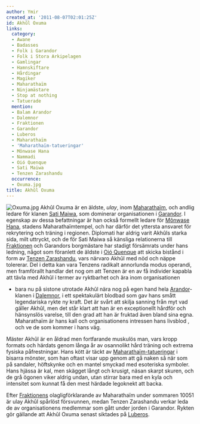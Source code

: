 ```yaml
---
author: Ymir
created_at: '2011-08-07T02:01:25Z'
id: Akhûl Oxuma
links:
  category:
  - Awane
  - Badasses
  - Folk i Garandor
  - Folk i Stora Arkipelagen
  - Gamlingar
  - Hamnskiftare
  - Hårdingar
  - Magiker
  - Maharathaïm
  - Ninjamästare
  - Stop at nothing
  - Tatuerade
  mention:
  - Balam Arandor
  - Dalemnor
  - Fraktionen
  - Garandor
  - Luberos
  - Maharathaïm
  - 'Maharathaïm-tatueringar'
  - Mônwase Hana
  - Nammadi
  - Oió Quenque
  - Sati Maiwa
  - Tenzen Zarashandu
  occurrence:
  - Oxuma.jpg
title: Akhûl Oxuma
---
```


![][1] Akhûl Oxuma är en äldste, *ulay*, inom [Maharathaïm], och andlig ledare för klanen [Sati
Maiwa], som dominerar organisationen i [Garandor]. I egenskap av dessa befattningar är han också
formellt ledare för [Mônwase Hana], stadens Maharathaïmtempel, och har därför det yttersta ansvaret
för rekrytering och träning i regionen. Diplomati har aldrig varit Akhûls starka sida, milt
uttryckt, och de för Sati Maiwa så känsliga relationerna till [Fraktionen] och Garandors borgmästare
har stadigt försämrats under hans ledning, något som föranlett de äldste i [Oió Quenque] att skicka
bistånd i form av [Tenzen Zarashandu], vars närvaro Akhûl med nöd och näppe tolererar. Del i detta
kan vara Tenzens radikalt annorlunda modus operandi, men framförallt handlar det nog om att Tenzen
är en av få individer kapabla att tävla med Akhûl i termer av ryktbarhet och ära inom organisationen
- bara nu på sistone utrotade Akhûl nära nog på egen hand hela [Arandor]-klanen i [Dalemnor], i ett
spektakulärt blodbad som gav hans smått legendariska rykte ny kraft. Det är svårt att skilja sanning
från myt vad gäller Akhûl, men det står klart att han är en exceptionellt hårdför och hänsynslös
varelse, till den grad att han är fruktad även bland sina egna. Maharathaïm är hans kall och
organisationens intressen hans livsblod , och ve de som kommer i hans väg.

Mäster Akhûl är en åldrad men fortfarande muskulös man, vars kropp formats och härdats genom långa
år av osannolikt hård träning och extrema fysiska påfrestningar. Hans kött är täckt av
[Maharathaïm-tatueringar] i bisarra mönster, som han oftast visar upp genom att gå naken så när som
på sandaler, höftskynke och en mantel smyckad med esoteriska symboler. Hans hjässa är kal, men
skägget långt och krusigt, näsan skarpt skuren, och de grå ögonen viker aldrig undan, utan stirrar
bara med en kyla och intensitet som kunnat få den mest härdade legoknekt att backa.

Efter [Fraktionens] olagligförklarande av Maharathaïm under sommaren 10051 är ulay Akhûl spårlöst
försvunnen, medan Tenzen Zarashandu verkar leda de av organisationens medlemmar som gått under
jorden i Garandor. Rykten gör gällande att Akhûl Oxuma senast siktades på [Luberos].

  [1]: Oxuma.jpg "Oxuma.jpg"
  [Maharathaïm]: Maharathaïm
  [Sati Maiwa]: Sati_Maiwa
  [Garandor]: Garandor
  [Mônwase Hana]: Mônwase_Hana
  [Fraktionen]: Fraktionen
  [Oió Quenque]: Oió_Quenque
  [Tenzen Zarashandu]: Tenzen_Zarashandu
  [Arandor]: Balam_Arandor
  [Dalemnor]: Dalemnor
  [Maharathaïm-tatueringar]: Maharathaïm-tatueringar
  [Fraktionens]: Nammadi
  [Luberos]: Luberos